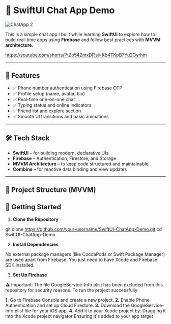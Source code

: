 # 📱 SwiftUI Chat App Demo

![ChatApp 2](https://github.com/user-attachments/assets/3534d685-ec77-422d-a9a7-91a6709311e4)


This is a simple chat app I built while learning **SwiftUI** to explore how to build real-time apps using **Firebase** and follow best practices with **MVVM architecture**.

https://youtube.com/shorts/PtZo542mxDI?si=Kb4TKpB7Yu2Oyrhm

---

## 🚀 Features

- ✅ Phone number authentication using Firebase OTP
- ✅ Profile setup (name, avatar, bio)
- ✅ Real-time one-on-one chat
- ✅ Typing status and online indicators
- ✅ Friend list and explore section
- ✅ Smooth UI transitions and basic animations

---

## 🛠️ Tech Stack

- **SwiftUI** – for building modern, declarative UIs
- **Firebase** – Authentication, Firestore, and Storage
- **MVVM Architecture** – to keep code structured and maintainable
- **Combine** – for reactive data binding and view updates

---

## 📁 Project Structure (MVVM)


## 🔧 Getting Started

1. **Clone the Repository**

git clone https://github.com/your-username/SwiftUI-ChatApp-Demo.git
cd SwiftUI-ChatApp-Demo 

2. **Install Dependencies**
   
No external package managers (like CocoaPods or Swift Package Manager) are used apart from Firebase. You just need to have Xcode and Firebase SDK installed.

3. **Set Up Firebase**

⚠️ Important: The file GoogleService-Info.plist has been excluded from this repository for security reasons.
To run the project successfully:

 
**1.** Go to Firebase Console and create a new project.
**2.** Enable Phone Authentication and set up Cloud Firestore.
**3.** Download the GoogleService-Info.plist file for your iOS app.
**4.** Add it to your Xcode project by:
Dragging it into the Xcode project navigator
Ensuring it's added to your app target



